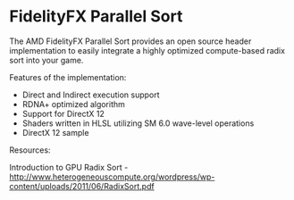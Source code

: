# FidelityFX Parallel Sort

The AMD FidelityFX Parallel Sort provides an open source header implementation to easily integrate a highly optimized compute-based radix sort into your game.

Features of the implementation:

- Direct and Indirect execution support
- RDNA+ optimized algorithm
- Support for DirectX 12
- Shaders written in HLSL utilizing SM 6.0 wave-level operations
- DirectX 12 sample

Resources:

Introduction to GPU Radix Sort - http://www.heterogeneouscompute.org/wordpress/wp-content/uploads/2011/06/RadixSort.pdf